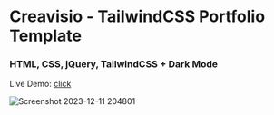 <h1>Creavisio - TailwindCSS Portfolio Template</h1>
<h3>HTML, CSS, jQuery, TailwindCSS + Dark Mode</h3>

Live Demo: [click](https://skupta12.github.io/Creavisio)

![Screenshot 2023-12-11 204801](https://github.com/skupta12/Creavisio/assets/89469062/e4a8694d-15fa-4614-a727-9aaa22bc49d5)
